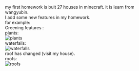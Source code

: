 my first homework is buit 27 houses in minecraft. it is learn from wangyubin.  
I add some new features in my homework.  
for example:  
Greening features :  
    plants:  
![plants](https://github.com/shiep18/EIS2020/blob/master/students/%E8%B4%BE%E5%B8%85%E6%9D%B0/pictures/plant.PNG)  
waterfalls:  
![waterfalls](https://github.com/shiep18/EIS2020/blob/master/students/%E8%B4%BE%E5%B8%85%E6%9D%B0/pictures/waterfall.PNG)  
roof has changed (visit my house).  
roofs:  
![roofs](https://github.com/shiep18/EIS2020/blob/master/students/%E8%B4%BE%E5%B8%85%E6%9D%B0/pictures/roof.PNG)  
